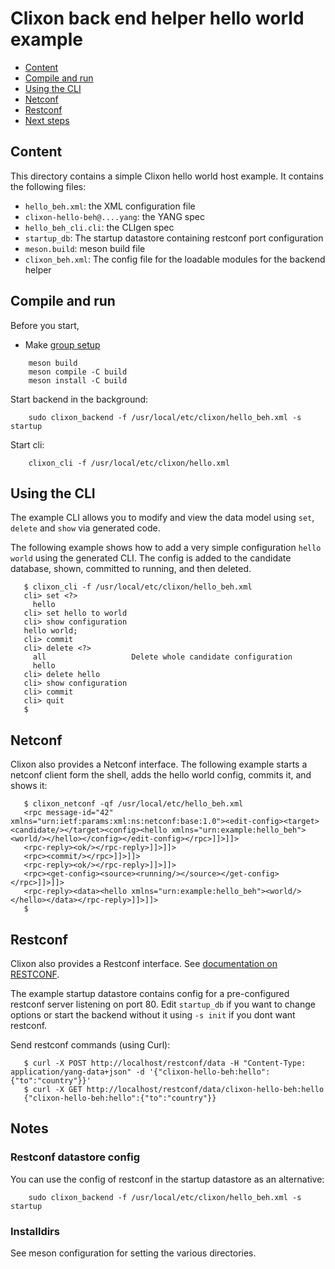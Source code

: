 # Clixon back end helper hello world example

  * [Content](#content)
  * [Compile and run](#compile)
  * [Using the CLI](#using-the-cli)
  * [Netconf](#netconf)
  * [Restconf](#restconf)
  * [Next steps](#next-steps)

## Content

This directory contains a simple Clixon hello world host example. It contains the following files:
* `hello_beh.xml`: the XML configuration file
* `clixon-hello-beh@....yang`: the YANG spec
* `hello_beh_cli.cli`: the CLIgen spec
* `startup_db`: The startup datastore containing restconf port configuration
* `meson.build`: meson build file
* `clixon_beh.xml`: The config file for the loadable modules for the backend helper

## Compile and run

Before you start,
* Make [group setup](https://github.com/clicon/clixon/blob/master/doc/FAQ.md#do-i-need-to-setup-anything)

```
    meson build
    meson compile -C build
    meson install -C build
```
Start backend in the background:
```
    sudo clixon_backend -f /usr/local/etc/clixon/hello_beh.xml -s startup
```

Start cli:
```
    clixon_cli -f /usr/local/etc/clixon/hello.xml
```

## Using the CLI

The example CLI allows you to modify and view the data model using `set`, `delete` and `show` via generated code.

The following example shows how to add a very simple configuration `hello world` using the generated CLI. The config is added to the candidate database, shown, committed to running, and then deleted.
```
   $ clixon_cli -f /usr/local/etc/clixon/hello_beh.xml
   cli> set <?>
     hello
   cli> set hello to world
   cli> show configuration
   hello world;
   cli> commit
   cli> delete <?>
     all                   Delete whole candidate configuration
     hello
   cli> delete hello
   cli> show configuration
   cli> commit
   cli> quit
   $
```

## Netconf

Clixon also provides a Netconf interface. The following example starts a netconf client form the shell, adds the hello world config, commits it, and shows it:
```
   $ clixon_netconf -qf /usr/local/etc/hello_beh.xml
   <rpc message-id="42" xmlns="urn:ietf:params:xml:ns:netconf:base:1.0"><edit-config><target><candidate/></target><config><hello xmlns="urn:example:hello_beh"><world/></hello></config></edit-config></rpc>]]>]]>
   <rpc-reply><ok/></rpc-reply>]]>]]>
   <rpc><commit/></rpc>]]>]]>
   <rpc-reply><ok/></rpc-reply>]]>]]>
   <rpc><get-config><source><running/></source></get-config></rpc>]]>]]>
   <rpc-reply><data><hello xmlns="urn:example:hello_beh"><world/></hello></data></rpc-reply>]]>]]>
   $
```

## Restconf

Clixon also provides a Restconf interface. See [documentation on RESTCONF](https://clixon-docs.readthedocs.io/en/latest/restconf.html).

The example startup datastore contains config for a pre-configured restconf server listening on port 80. Edit `startup_db` if you want to change options or start the backend without it using `-s init` if you dont want restconf.

Send restconf commands (using Curl):
```
   $ curl -X POST http://localhost/restconf/data -H "Content-Type: application/yang-data+json" -d '{"clixon-hello-beh:hello":{"to":"country"}}'
   $ curl -X GET http://localhost/restconf/data/clixon-hello-beh:hello
   {"clixon-hello-beh:hello":{"to":"country"}}
```

## Notes

### Restconf datastore config

You can use the config of restconf in the startup datastore as an alternative:
```
    sudo clixon_backend -f /usr/local/etc/clixon/hello_beh.xml -s startup
```

### Installdirs

See meson configuration for setting the various directories.
